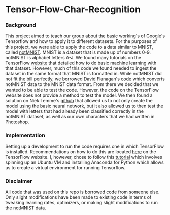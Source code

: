 # Tensor-Flow-Char-Recognition
### Background
This project aimed to teach our group about the basic working's of Google's Tensorflow and how to apply it to different datasets. For the purposes of this project, we were able to apply the code to a data similar to MNIST, called [notMNIST](http://yaroslavvb.com/upload/notMNIST/). MNIST is a dataset that is made up of numbers 0-9. notMNIST is alphabet letters A-J. We found many tutorials on the TensorFlow [website](https://www.tensorflow.org/) that detailed how to do basic machine learning with that dataset. However, much of this code we found needed to ingest the dataset in the same format that MNIST is formatted in. While notMNIST did not fit the bill perfectly, we borrowed David Flanagan's [code](https://github.com/davidflanagan/notMNIST-to-MNIST) which converts notMNIST data to the MNIST data format. From there we decided that we wanted to be able to test the code. However, the code on the TensorFlow website does not provide a method to test the model. We then found a solution on Niek Temme's [github](https://github.com/niektemme/tensorflow-mnist-predict) that allowed us to not only create the model using the basic neural network, but it also allowed us to then test the model with letters that had already been classified correctly in the notMNIST dataset, as well as our own characters that we had written in Photoshop.  
### Implementation
Setting up a development to run the code requires one in which TensorFlow is installed. Recommendations on how to do this are located [here](https://www.tensorflow.org/get_started/os_setup) on the TensorFlow website. I, however, chose to follow this [tutorial](http://www.heatonresearch.com/2016/09/10/ubuntu-tensorflow.html) which involves spinning up an Ubuntu VM and installing Anaconda for Python which allows us to create a virtual environment for running Tensorflow. 

### Disclaimer
All code that was used on this repo is borrowed code from someone else. Only slight modifications have been made to existing code in terms of tweaking learning rates, optimizers, or making slight modifications to run the notMNIST data. 
